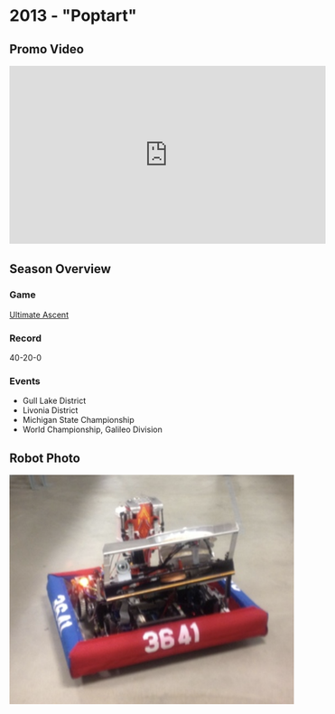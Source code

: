 # 2013 - "Poptart"

## Promo Video

<iframe width="560" height="315" src="https://www.youtube.com/embed/JBbSl5IHJzw?si=tEdVM7J0r2s2ucAD" title="YouTube video player" frameborder="0" allow="accelerometer; autoplay; clipboard-write; encrypted-media; gyroscope; picture-in-picture; web-share" referrerpolicy="strict-origin-when-cross-origin" allowfullscreen></iframe>

## Season Overview

### Game

[Ultimate Ascent](https://www.youtube.com/watch?v=wa5MGEZNrf0)

### Record

40-20-0

### Events

- Gull Lake District
- Livonia District
- Michigan State Championship
- World Championship, Galileo Division

## Robot Photo

![alt text](Media/2013_Robot.png)
